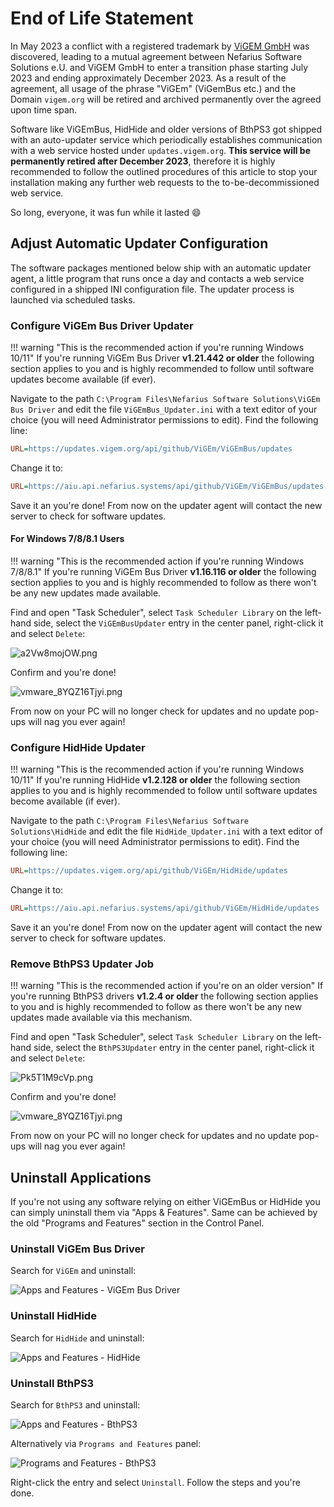 # End of Life Statement

In May 2023 a conflict with a registered trademark by [ViGEM GmbH](https://vigem.de/) was discovered, leading to a mutual agreement between Nefarius Software Solutions e.U. and ViGEM GmbH to enter a transition phase starting July 2023 and ending approximately December 2023. As a result of the agreement, all usage of the phrase "ViGEm" (ViGemBus etc.) and the Domain `vigem.org` will be retired and archived permanently over the agreed upon time span.

Software like ViGEmBus, HidHide and older versions of BthPS3 got shipped with an auto-updater service which periodically establishes communication with a web service hosted under `updates.vigem.org`. **This service will be permanently retired after December 2023**, therefore it is highly recommended to follow the outlined procedures of this article to stop your installation making any further web requests to the to-be-decommissioned web service.

So long, everyone, it was fun while it lasted 😄

## Adjust Automatic Updater Configuration

The software packages mentioned below ship with an automatic updater agent, a little program that runs once a day and contacts a web service configured in a shipped INI configuration file. The updater process is launched via scheduled tasks.

### Configure ViGEm Bus Driver Updater

!!! warning "This is the recommended action if you're running Windows 10/11"
    If you're running ViGEm Bus Driver **v1.21.442 or older** the following section applies to you and is highly recommended to follow until software updates become available (if ever).

Navigate to the path `C:\Program Files\Nefarius Software Solutions\ViGEm Bus Driver` and edit the file `ViGEmBus_Updater.ini` with a text editor of your choice (you will need Administrator permissions to edit). Find the following line:

```ini
URL=https://updates.vigem.org/api/github/ViGEm/ViGEmBus/updates
```

Change it to:

```ini
URL=https://aiu.api.nefarius.systems/api/github/ViGEm/ViGEmBus/updates
```

Save it an you're done! From now on the updater agent will contact the new server to check for software updates.

#### For Windows 7/8/8.1 Users

!!! warning "This is the recommended action if you're running Windows 7/8/8.1"
    If you're running ViGEm Bus Driver **v1.16.116 or older** the following section applies to you and is highly recommended to follow as there won't be any new updates made available.

Find and open "Task Scheduler", select `Task Scheduler Library` on the left-hand side, select the `ViGEmBusUpdater` entry in the center panel, right-click it and select `Delete`:

![a2Vw8mojOW.png](images/a2Vw8mojOW.png)

Confirm and you're done!

![vmware_8YQZ16Tjyi.png](images/vmware_8YQZ16Tjyi.png)

From now on your PC will no longer check for updates and no update pop-ups will nag you ever again!

### Configure HidHide Updater

!!! warning "This is the recommended action if you're running Windows 10/11"
    If you're running HidHide **v1.2.128 or older** the following section applies to you and is highly recommended to follow until software updates become available (if ever).

Navigate to the path `C:\Program Files\Nefarius Software Solutions\HidHide` and edit the file `HidHide_Updater.ini` with a text editor of your choice (you will need Administrator permissions to edit). Find the following line:

```ini
URL=https://updates.vigem.org/api/github/ViGEm/HidHide/updates
```

Change it to:

```ini
URL=https://aiu.api.nefarius.systems/api/github/ViGEm/HidHide/updates
```

Save it an you're done! From now on the updater agent will contact the new server to check for software updates.

### Remove BthPS3 Updater Job

!!! warning "This is the recommended action if you're on an older version"
    If you're running BthPS3 drivers **v1.2.4 or older** the following section applies to you and is highly recommended to follow as there won't be any new updates made available via this mechanism.

Find and open "Task Scheduler", select `Task Scheduler Library` on the left-hand side, select the `BthPS3Updater` entry in the center panel, right-click it and select `Delete`:

![Pk5T1M9cVp.png](images/Pk5T1M9cVp.png)

Confirm and you're done!

![vmware_8YQZ16Tjyi.png](images/vmware_8YQZ16Tjyi.png)

From now on your PC will no longer check for updates and no update pop-ups will nag you ever again!

## Uninstall Applications

If you're not using any software relying on either ViGEmBus or HidHide you can simply uninstall them via "Apps & Features". Same can be achieved by the old "Programs and Features" section in the Control Panel.

### Uninstall ViGEm Bus Driver

Search for `ViGEm` and uninstall:

![Apps and Features - ViGEm Bus Driver](images/ApplicationFrameHost_WaHYm3RoSi.png)

### Uninstall HidHide

Search for `HidHide` and uninstall:

![Apps and Features - HidHide](images/ApplicationFrameHost_7f83G2M1hS.png)

### Uninstall BthPS3

Search for `BthPS3` and uninstall:

![Apps and Features - BthPS3](images/ApplicationFrameHost_kmTZJDuLev.png)

Alternatively via `Programs and Features` panel:

![Programs and Features - BthPS3](images/AnyDesk_DWMHvlz30z.png)

Right-click the entry and select `Uninstall`. Follow the steps and you're done.
